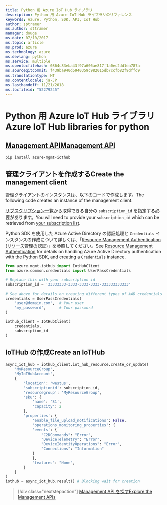 ```yaml
---
title: Python 用 Azure IoT Hub ライブラリ
description: Python 用 Azure IoT Hub ライブラリのリファレンス
keywords: Azure, Python, SDK, API, IoT Hub
author: sptramer
ms.author: sttramer
manager: douge
ms.date: 07/10/2017
ms.topic: article
ms.prod: azure
ms.technology: azure
ms.devlang: python
ms.service: multiple
ms.openlocfilehash: 0864c83eba43f97a606ae817f1a0ec2dd1ea787a
ms.sourcegitcommit: f439ba940d5940359c982015db7ccfb82f9dffd9
ms.translationtype: HT
ms.contentlocale: ja-JP
ms.lasthandoff: 11/21/2018
ms.locfileid: "52279245"
---
```

# <a name="azure-iot-hub-libraries-for-python"></a><span data-ttu-id="30968-104">Python 用 Azure IoT Hub ライブラリ</span><span class="sxs-lookup"><span data-stu-id="30968-104">Azure IoT Hub libraries for python</span></span>

## <a name="management-apipythonapioverviewazureiotmanagement"></a>[<span data-ttu-id="30968-105">Management API</span><span class="sxs-lookup"><span data-stu-id="30968-105">Management API</span></span>](/python/api/overview/azure/iot/management)

```bash
pip install azure-mgmt-iothub
```

## <a name="create-the-management-client"></a><span data-ttu-id="30968-106">管理クライアントを作成する</span><span class="sxs-lookup"><span data-stu-id="30968-106">Create the management client</span></span>

<span data-ttu-id="30968-107">管理クライアントのインスタンスは、以下のコードで作成します。</span><span class="sxs-lookup"><span data-stu-id="30968-107">The following code creates an instance of the management client.</span></span>

<span data-ttu-id="30968-108">[サブスクリプション一覧](https://manage.windowsazure.com/#Workspaces/AdminTasks/SubscriptionMapping)から取得できる自分の ``subscription_id`` を指定する必要があります。</span><span class="sxs-lookup"><span data-stu-id="30968-108">You will need to provide your ``subscription_id`` which can be retrieved from [your subscription list](https://manage.windowsazure.com/#Workspaces/AdminTasks/SubscriptionMapping).</span></span>

<span data-ttu-id="30968-109">Python SDK を使用した Azure Active Directory の認証処理と ``Credentials`` インスタンスの作成について詳しくは、「[Resource Management Authentication (リソース管理の認証)](/python/azure/python-sdk-azure-authenticate)」を参照してください。</span><span class="sxs-lookup"><span data-stu-id="30968-109">See [Resource Management Authentication](/python/azure/python-sdk-azure-authenticate) for details on handling Azure Active Directory authentication with the Python SDK, and creating a ``Credentials`` instance.</span></span>

```python
from azure.mgmt.iothub import IotHubClient
from azure.common.credentials import UserPassCredentials

# Replace this with your subscription id
subscription_id = '33333333-3333-3333-3333-333333333333'

# See above for details on creating different types of AAD credentials
credentials = UserPassCredentials(
    'user@domain.com',  # Your user
    'my_password',      # Your password
)

iothub_client = IotHubClient(
    credentials,
    subscription_id
)
```

## <a name="create-an-iothub"></a><span data-ttu-id="30968-110">IoTHub の作成</span><span class="sxs-lookup"><span data-stu-id="30968-110">Create an IoTHub</span></span>
```python
async_iot_hub = iothub_client.iot_hub_resource.create_or_update(
    'MyResourceGroup',
    'MyIoTHubAccount',
    {
        'location': 'westus',
        'subscriptionid': subscription_id,
        'resourcegroup': 'MyResourceGroup',
        'sku': {
            'name': 'S1',
            'capacity': 2
        },
        'properties': {
            'enable_file_upload_notifications': False,
            'operations_monitoring_properties': {
            'events': {
                "C2DCommands": "Error",
                "DeviceTelemetry": "Error",
                "DeviceIdentityOperations": "Error",
                "Connections": "Information"
            }
            },
            "features": "None",
        }
    }
)
iothub = async_iot_hub.result() # Blocking wait for creation
```

> [!div class="nextstepaction"]
> [<span data-ttu-id="30968-111">Management API を探す</span><span class="sxs-lookup"><span data-stu-id="30968-111">Explore the Management APIs</span></span>](/python/api/overview/azure/iot/management)